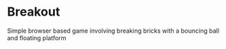 # Breakout
Simple browser based game involving breaking bricks with a bouncing ball and floating platform
